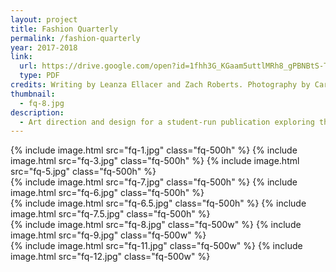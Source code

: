 ```yaml
---
layout: project
title: Fashion Quarterly
permalink: /fashion-quarterly
year: 2017-2018
link:
  url: https://drive.google.com/open?id=1fhh3G_KGaam5uttlMRh8_gPBNBtS-TsO
  type: PDF
credits: Writing by Leanza Ellacer and Zach Roberts. Photography by Carter Duong, Lily Tang, and Dora Wang.
thumbnail:
  - fq-8.jpg
description: 
  - Art direction and design for a student-run publication exploring the culture of style, art, and design at UC San Diego.
---
```

<div class="img-container">
  {% include image.html src="fq-1.jpg" class="fq-500h" %}
  {% include image.html src="fq-3.jpg" class="fq-500h" %}
  {% include image.html src="fq-5.jpg" class="fq-500h" %}
</div>
<div class="img-container">
  {% include image.html src="fq-7.jpg" class="fq-500h" %}
  {% include image.html src="fq-6.jpg" class="fq-500h" %}
</div>
<div class="img-container">
  {% include image.html src="fq-6.5.jpg" class="fq-500h" %}
  {% include image.html src="fq-7.5.jpg" class="fq-500h" %}
</div>
<div class="img-container">
  {% include image.html src="fq-8.jpg" class="fq-500w" %}
  {% include image.html src="fq-9.jpg" class="fq-500w" %}
</div>
<div class="img-container">
  {% include image.html src="fq-11.jpg" class="fq-500w" %}
  {% include image.html src="fq-12.jpg" class="fq-500w" %}
</div>
